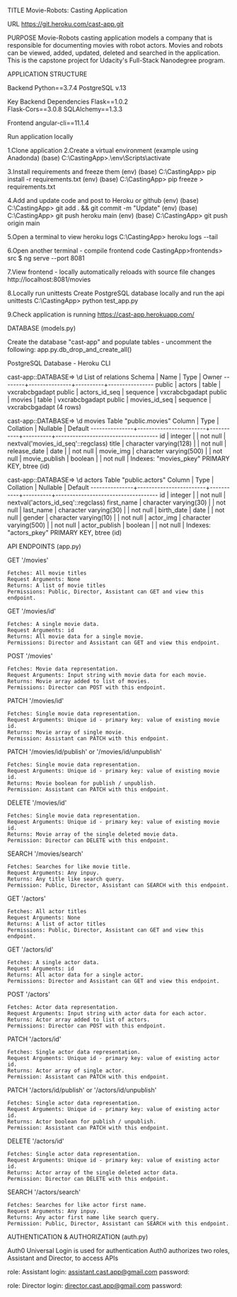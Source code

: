 TITLE
Movie-Robots: Casting Application

URL
https://git.heroku.com/cast-app.git


PURPOSE
Movie-Robots casting application models a company that is responsible for documenting movies with robot actors.  Movies and robots can be viewed, added, updated, deleted and searched in the application.  This is the capstone project for Udacity's Full-Stack Nanodegree program.


APPLICATION STRUCTURE

Backend
Python==3.7.4
PostgreSQL v.13

Key Backend Dependencies
Flask==1.0.2  
Flask-Cors==3.0.8
SQLAlchemy==1.3.3

Frontend
angular-cli==11.1.4

  
Run application locally

1.Clone application
2.Create a virtual environment (example using Anadonda)
(base) C:\CastingApp>.\env\Scripts\activate

3.Install requirements and freeze them
(env) (base) C:\CastingApp> pip install -r requirements.txt
(env) (base) C:\CastingApp> pip freeze > requirements.txt

4.Add and update code and post to Heroku or github
(env) (base) C:\CastingApp> git add . && git commit -m "Update"
(env) (base) C:\CastingApp> git push heroku main
(env) (base) C:\CastingApp> git push origin main

5.Open a terminal to view heroku logs
C:\CastingApp> heroku logs --tail

6.Open another terminal - compile frontend code
CastingApp>frontends> src $ ng serve --port 8081

7.View frontend - locally automatically reloads with source file changes
http://localhost:8081/movies

8.Locally run unittests
Create PostgreSQL database locally and run the api unittests
C:\CastingApp> python test_app.py

9.Check application is running
https://cast-app.herokuapp.com/


DATABASE (models.py)

Create the database "cast-app" and populate tables - uncomment the following:
app.py.db_drop_and_create_all()


PostgreSQL Database - Heroku CLI

cast-app::DATABASE=> \d
                 List of relations
 Schema |     Name      |   Type   |     Owner
--------+---------------+----------+----------------
 public | actors        | table    | vxcrabcbgadapt
 public | actors_id_seq | sequence | vxcrabcbgadapt
 public | movies        | table    | vxcrabcbgadapt
 public | movies_id_seq | sequence | vxcrabcbgadapt
(4 rows)


cast-app::DATABASE=> \d movies
                                       Table "public.movies"
    Column     |          Type          | Collation | Nullable |              Default
---------------+------------------------+-----------+----------+------------------------------------
 id            | integer                |           | not null | nextval('movies_id_seq'::regclass)
 title         | character varying(128) |           | not null |
 release_date  | date                   |           | not null |
 movie_img     | character varying(500) |           | not null |
 movie_publish | boolean                |           | not null |
Indexes:
    "movies_pkey" PRIMARY KEY, btree (id)



cast-app::DATABASE=> \d actors
                                       Table "public.actors"
    Column     |          Type          | Collation | Nullable |              Default
---------------+------------------------+-----------+----------+------------------------------------
 id            | integer                |           | not null | nextval('actors_id_seq'::regclass)
 first_name    | character varying(30)  |           | not null |
 last_name     | character varying(30)  |           | not null |
 birth_date    | date                   |           | not null |
 gender        | character varying(10)  |           | not null |
 actor_img     | character varying(500) |           | not null |
 actor_publish | boolean                |           | not null |
Indexes:
    "actors_pkey" PRIMARY KEY, btree (id)



API ENDPOINTS  (app.py)

GET '/movies'

    Fetches: All movie titles
    Request Arguments: None
    Returns: A list of movie titles
    Permissions: Public, Director, Assistant can GET and view this endpoint.

GET '/movies/id'

    Fetches: A single movie data.
    Request Arguments: id
    Returns: All movie data for a single movie.
    Permissions: Director and Assistant can GET and view this endpoint.

POST '/movies'

    Fetches: Movie data representation.
    Request Arguments: Input string with movie data for each movie.
    Returns: Movie array added to list of movies.
    Permissions: Director can POST with this endpoint.

PATCH '/movies/id'

    Fetches: Single movie data representation.
    Request Arguments: Unique id - primary key: value of existing movie id.
    Returns: Movie array of single movie.
    Permission: Assistant can PATCH with this endpoint.

PATCH '/movies/id/publish' or '/movies/id/unpublish'

    Fetches: Single movie data representation.
    Request Arguments: Unique id - primary key: value of existing movie id.
    Returns: Movie boolean for publish / unpublish.
    Permission: Assistant can PATCH with this endpoint.

DELETE '/movies/id'

    Fetches: Single movie data representation.
    Request Arguments: Unique id - primary key: value of existing movie id.
    Returns: Movie array of the single deleted movie data.
    Permission: Director can DELETE with this endpoint.

SEARCH '/movies/search'

    Fetches: Searches for like movie title.
    Request Arguments: Any inpuy.
    Returns: Any title like search query.
    Permission: Public, Director, Assistant can SEARCH with this endpoint.

GET '/actors'

    Fetches: All actor titles
    Request Arguments: None
    Returns: A list of actor titles
    Permissions: Public, Director, Assistant can GET and view this endpoint.

GET '/actors/id'

    Fetches: A single actor data.
    Request Arguments: id
    Returns: All actor data for a single actor.
    Permissions: Director and Assistant can GET and view this endpoint.

POST '/actors'

    Fetches: Actor data representation.
    Request Arguments: Input string with actor data for each actor.
    Returns: Actor array added to list of actors.
    Permissions: Director can POST with this endpoint.

PATCH '/actors/id'

    Fetches: Single actor data representation.
    Request Arguments: Unique id - primary key: value of existing actor id.
    Returns: Actor array of single actor.
    Permission: Assistant can PATCH with this endpoint.

PATCH '/actors/id/publish' or '/actors/id/unpublish'

    Fetches: Single actor data representation.
    Request Arguments: Unique id - primary key: value of existing actor id.
    Returns: Actor boolean for publish / unpublish.
    Permission: Assistant can PATCH with this endpoint.

DELETE '/actors/id'

    Fetches: Single actor data representation.
    Request Arguments: Unique id - primary key: value of existing actor id.
    Returns: Actor array of the single deleted actor data.
    Permission: Director can DELETE with this endpoint.

SEARCH '/actors/search'

    Fetches: Searches for like actor first name.
    Request Arguments: Any inpuy.
    Returns: Any actor first name like search query.
    Permission: Public, Director, Assistant can SEARCH with this endpoint.


AUTHENTICATION & AUTHORIZATION (auth.py)

Auth0 Universal Login is used for authentication
Auth0 authorizes two roles, Assistant and Director, to access APIs

role: Assistant
login: assistant.cast.app@gmail.com
password: <request assistant password>

role: Director
login: director.cast.app@gmail.com
password: <request director password>
